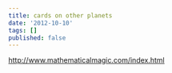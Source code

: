 ```yaml
---
title: cards on other planets
date: '2012-10-10'
tags: []
published: false
---
```


http://www.mathematicalmagic.com/index.html
